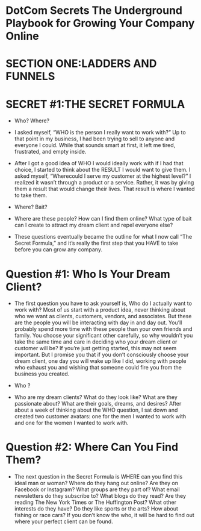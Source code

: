 
# DotCom Secrets The Underground Playbook for Growing Your Company Online


# SECTION ONE:LADDERS AND FUNNELS

# SECRET #1:THE SECRET FORMULA

- Who? Where?

- I asked myself, “WHO is the person I really want to work with?” Up to that point in
my business, I had been trying to sell to anyone and everyone I could. While that sounds
smart at first, it left me tired, frustrated, and empty inside.

- After I got a good idea of WHO I would ideally work with if I had that choice, I
started to think about the RESULT I would want to give them. I asked myself, “Wherecould I serve my customer at the highest level?” I realized it wasn’t through a product or a
service. Rather, it was by giving them a result that would change their lives. That result is
where I wanted to take them.

- Where? Bait?

- Where are these people? How can I find them online? What type of bait can I create
to attract my dream client and repel everyone else?

- These questions eventually became the outline for what I now call “The Secret
Formula,” and it’s really the first step that you HAVE to take before you can grow any
company.

# Question #1: Who Is Your Dream Client? 

- The first question you have to ask
yourself is, Who do I actually want to work with? Most of us start with a product idea,
never thinking about who we want as clients, customers, vendors, and associates. But
these are the people you will be interacting with day in and day out. You’ll probably spend
more time with these people than your own friends and family. You choose your
significant other carefully, so why wouldn’t you take the same time and care in deciding
who your dream client or customer will be? If you’re just getting started, this may not
seem important. But I promise you that if you don’t consciously choose your dream client,
one day you will wake up like I did, working with people who exhaust you and wishing
that someone could fire you from the business you created.

- Who  ?

- Who are my dream clients?
What do they look like?
What are they passionate about?
What are their goals, dreams, and desires?
After about a week of thinking about the WHO question, I sat down and created two
customer avatars: one for the men I wanted to work with and one for the women I wanted
to work with.

# Question #2: Where Can You Find Them? 

- The next question in the Secret Formula
is WHERE can you find this ideal man or woman? Where do they hang out online? Are
they on Facebook or Instagram? What groups are they part of? What email newsletters do
they subscribe to? What blogs do they read? Are they reading The New York Times or The
Huffington Post? What other interests do they have? Do they like sports or the arts? How
about fishing or race cars? If you don’t know the who, it will be hard to find out where
your perfect client can be found.
